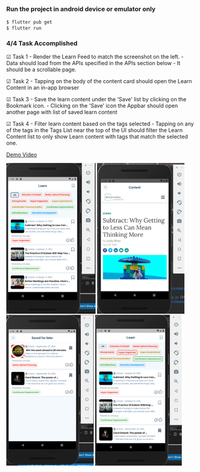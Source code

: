 ### Run the project in android device or emulator only
```
$ flutter pub get
$ flutter run
```
### 4/4 Task Accomplished
&#9745; Task 1 - Render the Learn Feed to match the screenshot on the left. -
Data should load from the APIs specified in the APIs section
below - It should be a scrollable page.

&#9745; Task 2 - Tapping on the body of the content card should open the Learn
Content in an in-app browser

&#9745; Task 3 - Save the learn content under the 'Save' list by clicking on the
Bookmark icon. - Clicking on the 'Save' icon the Appbar should
open another page with list of saved learn content

&#9745; Task 4 - Filter learn content based on the tags selected - Tapping on
any of the tags in the Tags List near the top of the UI should filter
the Learn Content list to only show Learn content with tags that
match the selected one.

[Demo Video](https://watch.screencastify.com/v/JoO4mEQoqLNpbtxUwmHt)

<p>
<img src="task1.png" height="400">
<img src="task2.png" height="400">
<img src="task3.png" height="400">
<img src="task4.png" height="400">
</p>

